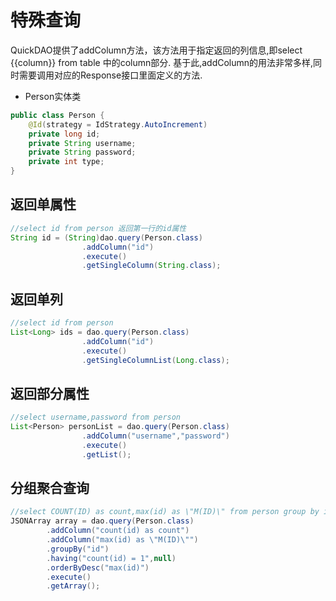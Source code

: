 # 特殊查询

QuickDAO提供了addColumn方法，该方法用于指定返回的列信息,即select {{column}} from table 中的column部分.
基于此,addColumn的用法非常多样,同时需要调用对应的Response接口里面定义的方法.

* Person实体类

```java
public class Person {
    @Id(strategy = IdStrategy.AutoIncrement)
    private long id;
    private String username;
    private String password;
    private int type;
}
```

## 返回单属性

```java
//select id from person 返回第一行的id属性
String id = (String)dao.query(Person.class)
                .addColumn("id")
                .execute()
                .getSingleColumn(String.class);
```

## 返回单列

```java
//select id from person
List<Long> ids = dao.query(Person.class)
                .addColumn("id")
                .execute()
                .getSingleColumnList(Long.class);
```

## 返回部分属性

```java
//select username,password from person
List<Person> personList = dao.query(Person.class)
                .addColumn("username","password")
                .execute()
                .getList();
```

## 分组聚合查询

```java
//select COUNT(ID) as count,max(id) as \"M(ID)\" from person group by id having count(id) = 1 order by max(id)
JSONArray array = dao.query(Person.class)
        .addColumn("count(id) as count")
        .addColumn("max(id) as \"M(ID)\"")
        .groupBy("id")
        .having("count(id) = 1",null)
        .orderByDesc("max(id)")
        .execute()
        .getArray();
```